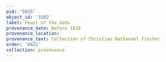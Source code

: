 ```yaml
---
pid: '5015'
object_id: '3102'
label: Feast of the Gods
provenance_date: Before 1820
provenance_location:
provenance_text: Collection of Christian Nathanael Fischer
order: '0421'
collection: provenance
---
```

